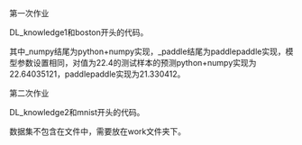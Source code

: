 第一次作业

DL_knowledge1和boston开头的代码。

其中_numpy结尾为python+numpy实现，_paddle结尾为paddlepaddle实现，模型参数设置相同，对值为22.4的测试样本的预测python+numpy实现为22.64035121，paddlepaddle实现为21.330412。

第二次作业

DL_knowledge2和mnist开头的代码。

数据集不包含在文件中，需要放在work文件夹下。